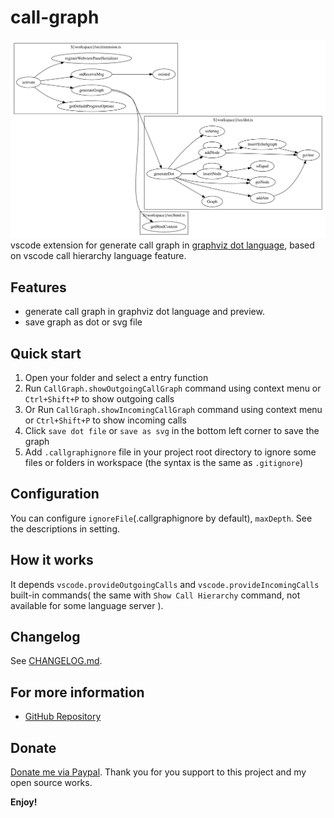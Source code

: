 # call-graph

![call-graph](./images/call_graph_outgoing.png)
vscode extension for generate call graph in [graphviz dot language](https://www.graphviz.org/doc/info/lang.html), based on vscode call hierarchy language feature.

## Features

-   generate call graph in graphviz dot language and preview.
-   save graph as dot or svg file

## Quick start

1. Open your folder and select a entry function
2. Run `CallGraph.showOutgoingCallGraph` command using context menu or `Ctrl+Shift+P` to show outgoing calls
3. Or Run `CallGraph.showIncomingCallGraph` command using context menu or `Ctrl+Shift+P` to show incoming calls
4. Click `save dot file` or `save as svg` in the bottom left corner to save the graph
5. Add `.callgraphignore` file in your project root directory to ignore some files or folders in workspace (the syntax is the same as `.gitignore`)

## Configuration

You can configure `ignoreFile`(.callgraphignore by default), `maxDepth`. See the descriptions in setting.

## How it works

It depends `vscode.provideOutgoingCalls` and `vscode.provideIncomingCalls` built-in commands( the same with `Show Call Hierarchy` command, not available for some language server ).

## Changelog

See [CHANGELOG.md](./CHANGELOG.md).

## For more information

-   [GitHub Repository](https://github.com/beicause/call-graph)

## Donate

[Donate me via Paypal](https://paypal.me/beicause). Thank you for you support to this project and my open source works.

**Enjoy!**
